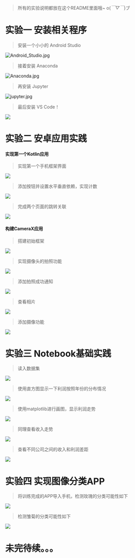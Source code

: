 > 所有的实验说明都放在这个README里面哦~ o(*￣▽￣*)ブ

# 实验一 安装相关程序

>安装一个小小的 Android Studio

![Android_Studio.jpg](./image/Android_Studio.jpg)



> 接着安装 Anaconda

![Anaconda.jpg](./image/Anaconda.jpg)



> 再安装 Jupyter

![jupyter.jpg](./image/jupyter.jpg)



> 最后安装 VS Code！

![](./image/vscode.jpg)



# 实验二 安卓应用实践

#### 实现第一个Kotlin应用

> 实现第一个手机框架界面

![](./image/2.jpg)



> 添加按钮并设置水平垂直依赖，实现计数

![](./image/21.jpg)

> 完成两个页面的跳转关联

![](./image/22.jpg)

#### 构建CameraX应用

> 搭建初始框架

![](./image/23.jpg)

> 实现摄像头的拍照功能

![](./image/24.jpg)

> 添加拍照成功通知

![](./image/25.jpg)

> 查看相片

![](./image/26.jpg)

> 添加摄像功能

![](./image/27.jpg)

# 实验三 Notebook基础实践

>  读入数据集

![](./image/31.jpg)

> 使用直方图显示一下利润按照年份的分布情况

![](./image/32.jpg)

> 使用matplotlib进行画图，显示利润走势

![](./image/33.jpg)

> 同理查看收入走势

![](./image/34.jpg)

> 查看不同公司之间的收入和利润差距

![](./image/35.jpg)

# 实验四 实现图像分类APP

> 将训练完成的APP导入手机，检测玫瑰的分类可能性如下

![](./image/41.jpg)

> 检测雏菊的分类可能性如下

![](./image/42.jpg)

# 未完待续。。。

